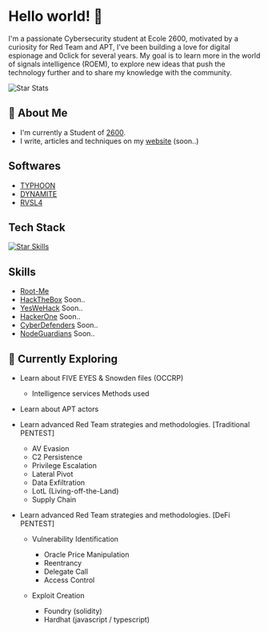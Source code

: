 # Hello world! 👋

I'm a passionate Cybersecurity student at Ecole 2600, motivated by a curiosity for Red Team and APT, I've been building a love for digital espionage and 0click for several years. My goal is to learn more in the world of signals intelligence (ROEM), to explore new ideas that push the technology further and to share my knowledge with the community.

![Star Stats](https://github-readme-stats.vercel.app/api?username=DK27ss&theme=vue-dark&show_icons=true&hide_border=true&count_private=true)

## 🚀 About Me

- I'm currently a Student of [2600](https://ecole2600.com).
- I write, articles and techniques on my [website](https://google.com) (soon..)


## Softwares
- [TYPHOON](https://github.com/DK27ss/TYPHOON-2)
- [DYNAMITE](https://github.com/DK27ss/Dynamite)
- [RVSL4](https://github.com/DK27ss/RVSL4)

## Tech Stack
[![Star Skills](https://skillicons.dev/icons?i=python,solidity,c)](https://skillicons.dev)

## Skills
- [Root-Me](https://www.root-me.org/StarPalace?inc=statistiques)
- [HackTheBox](https://www.root-me.org/StarPalace?inc=statistiques) Soon..
- [YesWeHack](https://www.root-me.org/StarPalace?inc=statistiques) Soon..
- [HackerOne](https://www.root-me.org/StarPalace?inc=statistiques) Soon..
- [CyberDefenders](https://www.root-me.org/StarPalace?inc=statistiques) Soon..
- [NodeGuardians](https://www.root-me.org/StarPalace?inc=statistiques) Soon..

## 🌱 Currently Exploring

- Learn about FIVE EYES & Snowden files (OCCRP)
  - Intelligence services Methods used
 
- Learn about APT actors

- Learn advanced Red Team strategies and methodologies. [Traditional PENTEST]
  - AV Evasion
  - C2 Persistence
  - Privilege Escalation
  - Lateral Pivot
  - Data Exfiltration
  - LotL (Living-off-the-Land)
  - Supply Chain

- Learn advanced Red Team strategies and methodologies. [DeFi PENTEST]
   - Vulnerability Identification
      - Oracle Price Manipulation
      - Reentrancy
      - Delegate Call
      - Access Control
      
   - Exploit Creation
      - Foundry (solidity)
      - Hardhat (javascript / typescript)
